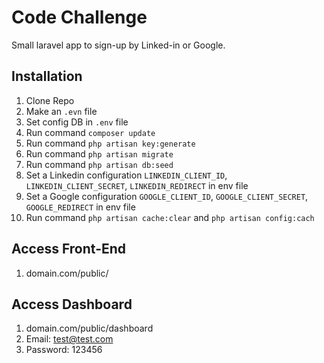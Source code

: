 # Code Challenge
Small laravel app to sign-up by Linked-in or Google.

## Installation
1) Clone Repo
2) Make an `.evn` file
3) Set config DB in `.env` file
4) Run command `composer update`
5) Run command `php artisan key:generate`
6) Run command `php artisan migrate`
7) Run command `php artisan db:seed`
8) Set a Linkedin configuration `LINKEDIN_CLIENT_ID`, `LINKEDIN_CLIENT_SECRET`, `LINKEDIN_REDIRECT` in env file
9) Set a Google configuration `GOOGLE_CLIENT_ID`, `GOOGLE_CLIENT_SECRET`, `GOOGLE_REDIRECT` in env file
10) Run command `php artisan cache:clear` and `php artisan config:cach`


## Access Front-End
1) domain.com/public/


## Access Dashboard
1) domain.com/public/dashboard
2) Email: test@test.com
3) Password: 123456
